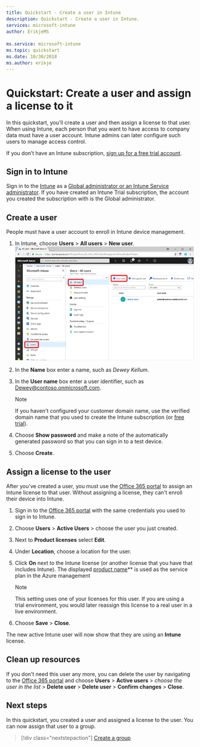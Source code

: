 ```yaml
---
title: Quickstart - Create a user in Intune
description: Quickstart - Create a user in Intune.
services: microsoft-intune
author: ErikjeMS

ms.service: microsoft-intune
ms.topic: quickstart
ms.date: 10/30/2018
ms.author: erikje
---
```


# Quickstart: Create a user and assign a license to it

In this quickstart, you'll create a user and then assign a license to that user. When using Intune, each person that you want to have access to company data must have a user account. Intune admins can later configure such users to manage access control.

If you don’t have an Intune subscription, [sign up for a free trial account](free-trial-sign-up.md).

## Sign in to Intune

Sign in to the [Intune](https://aka.ms/intuneportal) as a [Global administrator or an Intune Service administrator](users-add.md#types-of-administrators). If you have created an Intune Trial subscription, the account you created the subscription with is the Global administrator.

## Create a user

People must have a user account to enroll in Intune device management.

1. In Intune, choose **Users** > **All users** > **New user**.
![Browser](media/quickstart-create-user/create-user.png)
2. In the **Name** box enter a name, such as *Dewey Kellum*.
3. In the **User name** box enter a user identifier, such as Dewey@contoso.onmicrosoft.com.

    > [!NOTE]
    > If you haven't configured your customer domain name, use the verified domain name that you used to create the Intune subscription (or [free trial](free-trial-sign-up.md#sign-up-for-a-microsoft-intune-free-trial)). 

4. Choose **Show password** and make a note of the automatically generated password so that you can sign in to a test device.
5. Choose **Create**.

## Assign a license to the user

After you've created a user, you must use the [Office 365 portal](http://go.microsoft.com/fwlink/p/?LinkId=698854) to assign an Intune license to that user. Without assigning a license, they can't enroll their device into Intune. 

1. Sign in to the [Office 365 portal](http://go.microsoft.com/fwlink/p/?LinkId=698854) with the same credentials you used to sign in to Intune.
2. Choose **Users** > **Active Users** > choose the user you just created.
3. Next to **Product licenses** select **Edit**.
4. Under **Location**, choose a location for the user.
5. Click **On** next to the Intune license (or another license that you have that includes Intune). The displayed [product name](https://docs.microsoft.com/azure/active-directory/users-groups-roles/licensing-service-plan-reference)** is used as the service plan in the Azure management 

   > [!NOTE]
   > This setting uses one of your licenses for this user. If you are using a trial environment, you would later reassign this license to a real user in a live environment.
6. Choose **Save** > **Close**.

The new active Intune user will now show that they are using an **Intune** license.

## Clean up resources

If you don't need this user any more, you can delete the user by navigating to the [Office 365 portal](http://go.microsoft.com/fwlink/p/?LinkId=698854) and choose **Users** > **Active users** > *choose the user in the list* > **Delete user** > **Delete user** > **Confirm changes** > **Close**.

## Next steps

In this quickstart, you created a user and assigned a license to the user. You can now assign that user to a group.

> [!div class="nextstepaction"]
> [Create a group](quickstart-create-group.md)
